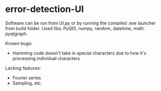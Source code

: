 # error-detection-UI

Software can be run from UI.py or by running the compiled .exe launcher from build folder. Used libs: PyQt5, numpy, random, datetime, math. pyqtgraph.

Known bugs:
- Hamming code doesn't take in special characters due to how it's processing individual characters

Lacking features:
- Fourier series
- Sampling, etc.
